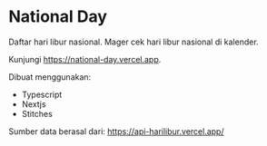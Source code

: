 # National Day
Daftar hari libur nasional. Mager cek hari libur nasional di kalender. 

Kunjungi https://national-day.vercel.app.

Dibuat menggunakan:
- Typescript
- Nextjs
- Stitches

Sumber data berasal dari: https://api-harilibur.vercel.app/
